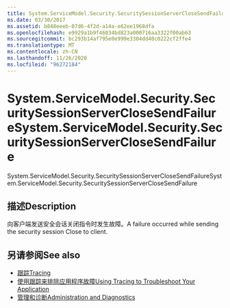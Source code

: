 ```yaml
---
title: System.ServiceModel.Security.SecuritySessionServerCloseSendFailure
ms.date: 03/30/2017
ms.assetid: b848eeeb-07d6-4f2d-a14a-e62ee1968dfa
ms.openlocfilehash: e9929a1b9f46034bd823a000716aa3322f00ab63
ms.sourcegitcommit: bc293b14af795e0e999e3304dd40c0222cf2ffe4
ms.translationtype: MT
ms.contentlocale: zh-CN
ms.lasthandoff: 11/26/2020
ms.locfileid: "96272184"
---
```

# <a name="systemservicemodelsecuritysecuritysessionserverclosesendfailure"></a><span data-ttu-id="6df6f-102">System.ServiceModel.Security.SecuritySessionServerCloseSendFailure</span><span class="sxs-lookup"><span data-stu-id="6df6f-102">System.ServiceModel.Security.SecuritySessionServerCloseSendFailure</span></span>

<span data-ttu-id="6df6f-103">System.ServiceModel.Security.SecuritySessionServerCloseSendFailure</span><span class="sxs-lookup"><span data-stu-id="6df6f-103">System.ServiceModel.Security.SecuritySessionServerCloseSendFailure</span></span>  
  
## <a name="description"></a><span data-ttu-id="6df6f-104">描述</span><span class="sxs-lookup"><span data-stu-id="6df6f-104">Description</span></span>  

 <span data-ttu-id="6df6f-105">向客户端发送安全会话关闭指令时发生故障。</span><span class="sxs-lookup"><span data-stu-id="6df6f-105">A failure occurred while sending the security session Close to client.</span></span>  
  
## <a name="see-also"></a><span data-ttu-id="6df6f-106">另请参阅</span><span class="sxs-lookup"><span data-stu-id="6df6f-106">See also</span></span>

- [<span data-ttu-id="6df6f-107">跟踪</span><span class="sxs-lookup"><span data-stu-id="6df6f-107">Tracing</span></span>](index.md)
- [<span data-ttu-id="6df6f-108">使用跟踪来排除应用程序故障</span><span class="sxs-lookup"><span data-stu-id="6df6f-108">Using Tracing to Troubleshoot Your Application</span></span>](using-tracing-to-troubleshoot-your-application.md)
- [<span data-ttu-id="6df6f-109">管理和诊断</span><span class="sxs-lookup"><span data-stu-id="6df6f-109">Administration and Diagnostics</span></span>](../index.md)
